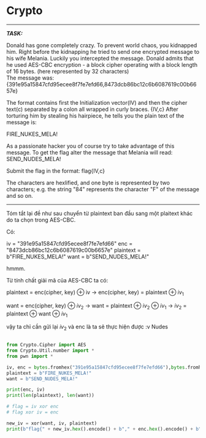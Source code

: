 
# Crypto

---

**_TASK:_**

Donald has gone completely crazy. To prevent world chaos, you kidnapped him. Right before the kidnapping he tried to send one encrypted message to his wife Melania. Luckily you intercepted the message. Donald admits that he used AES-CBC encryption - a block cipher operating with a block length of 16 bytes. (here represented by 32 characters)<br /> The message was: {391e95a15847cfd95ecee8f7fe7efd66,8473dcb86bc12c6b6087619c00b6657e}

The format contains first the Initialization vector(IV) and then the cipher text(c) separated by a colon all wrapped in curly braces. {IV,c} After torturing him by stealing his hairpiece, he tells you the plain text of the message is:

FIRE_NUKES_MELA!

As a passionate hacker you of course try to take advantage of this message. To get the flag alter the message that Melania will read: SEND_NUDES_MELA!

Submit the flag in the format: flag{IV,c}

The characters are hexlified, and one byte is represented by two characters; e.g. the string "84" represents the character "F" of the message and so on.

---

Tóm tắt lại đề như sau chuyển từ plaintext ban đầu sang một plaitext khác do ta chọn trong AES-CBC.

Có:

iv = "391e95a15847cfd95ecee8f7fe7efd66"
enc = "8473dcb86bc12c6b6087619c00b6657e"
plaintext = b"FIRE_NUKES_MELA!"
want = b"SEND_NUDES_MELA!"

hmmm.

Từ tính chất giải mã của AES-CBC ta có:

plaintext = enc(cipher, key) $\oplus$ iv $\to$ enc(cipher, key) = plaintext $\oplus$ $iv_1$

want = enc(cipher, key) $\oplus$ $iv_2$ $\to$ want = plaintext $\oplus$ $iv_2$ $\oplus$ $iv_1$ $\to$ $iv_2$ = plaintext $\oplus$ want $\oplus$ $iv_1$

vậy ta chỉ cần gửi lại $iv_2$ và enc là ta sẽ thực hiện được :v Nudes

```py

from Crypto.Cipher import AES
from Crypto.Util.number import *
from pwn import *

iv, enc = bytes.fromhex("391e95a15847cfd95ecee8f7fe7efd66"),bytes.fromhex("8473dcb86bc12c6b6087619c00b6657e")
plaintext = b"FIRE_NUKES_MELA!"
want = b"SEND_NUDES_MELA!"

print(enc, iv)
print(len(plaintext), len(want))

# flag = iv xor enc
# flag xor iv = enc

new_iv = xor(want, iv, plaintext)
print(b"flag{" + new_iv.hex().encode() + b"," + enc.hex().encode() + b"}")
```
